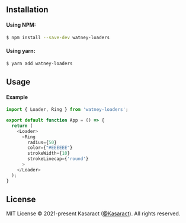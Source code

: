 ## Installation

#### Using NPM:

```bash
$ npm install --save-dev watney-loaders
```

#### Using yarn:

```bash
$ yarn add watney-loaders
```

## Usage

#### Example

```js
import { Loader, Ring } from 'watney-loaders';

export default function App = () => {
  return (
    <Loader>
      <Ring
        radius={50}
        color={"#EEEEEE"}
        strokeWidth={10}
        strokeLinecap={'round'}
      >
    </Loader>
  );
}
```

## License

MIT License © 2021-present Kasaract ([@Kasaract](https://github.com/kasaract)). All rights reserved.

